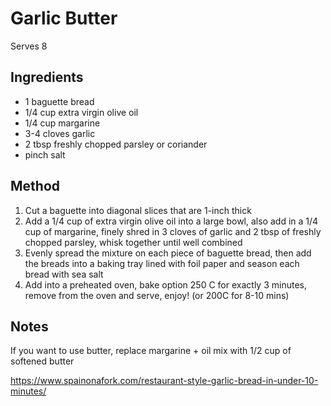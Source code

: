 # Garlic Butter

Serves 8

## Ingredients

* 1 baguette bread
* 1/4 cup extra virgin olive oil
* 1/4 cup margarine
* 3-4 cloves garlic
* 2 tbsp freshly chopped parsley or coriander
* pinch salt

## Method

1. Cut a baguette into diagonal slices that are 1-inch thick
2. Add a 1/4 cup of extra virgin olive oil into a large bowl, also add in a 1/4 cup of margarine, finely shred in 3 cloves of garlic and 2 tbsp of freshly chopped parsley, whisk together until well combined
3. Evenly spread the mixture on each piece of baguette bread, then add the breads into a baking tray lined with foil paper and season each bread with sea salt
4. Add into a preheated oven, bake option 250 C for exactly 3 minutes, remove from the oven and serve, enjoy! (or 200C for 8-10 mins)

## Notes

If you want to use butter, replace margarine + oil mix with 1/2 cup of softened butter

https://www.spainonafork.com/restaurant-style-garlic-bread-in-under-10-minutes/